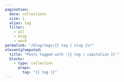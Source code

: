 ```yaml
---
pagination:
  data: collections
  size: 1
  alias: tag
  filter:
    - all
    - blog
    - work
permalink: "/blog/tags/{{ tag | slug }}/"
eleventyComputed:
  title: "Posts tagged with '{{ tag | capitalize }}'"
  blocks:
    - type: collection
      props:
        tag: "{{ tag }}"
---
```

